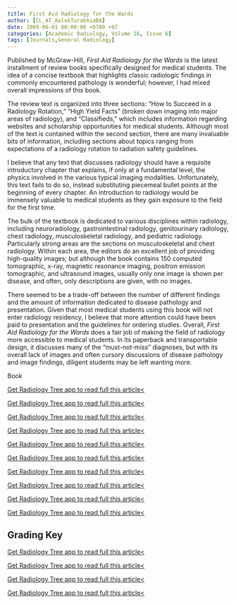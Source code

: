 ```yaml
---
title: First Aid Radiology for the Wards
author: [CL_AT_AalokTurakhiaBA]
date: 2009-06-01 00:00:00 +0700 +07
categories: [Academic Radiology, Volume 16, Issue 6]
tags: [Journals,General Radiology]
---
```

Published by McGraw-Hill, _First Aid Radiology for the Wards_ is the latest installment of review books specifically designed for medical students. The idea of a concise textbook that highlights classic radiologic findings in commonly encountered pathology is wonderful; however, I had mixed overall impressions of this book.

The review text is organized into three sections: “How to Succeed in a Radiology Rotation,” “High Yield Facts” (broken down imaging into major areas of radiology), and “Classifieds,” which includes information regarding websites and scholarship opportunities for medical students. Although most of the text is contained within the second section, there are many invaluable bits of information, including sections about topics ranging from expectations of a radiology rotation to radiation safety guidelines.

I believe that any text that discusses radiology should have a requisite introductory chapter that explains, if only at a fundamental level, the physics involved in the various typical imaging modalities. Unfortunately, this text fails to do so, instead substituting piecemeal bullet points at the beginning of every chapter. An introduction to radiology would be immensely valuable to medical students as they gain exposure to the field for the first time.

The bulk of the textbook is dedicated to various disciplines within radiology, including neuroradiology, gastrointestinal radiology, genitourinary radiology, chest radiology, musculoskeletal radiology, and pediatric radiology. Particularly strong areas are the sections on musculoskeletal and chest radiology. Within each area, the editors do an excellent job of providing high-quality images; but although the book contains 150 computed tomographic, x-ray, magnetic resonance imaging, positron emission tomographic, and ultrasound images, usually only one image is shown per disease, and often, only descriptions are given, with no images.

There seemed to be a trade-off between the number of different findings and the amount of information dedicated to disease pathology and presentation. Given that most medical students using this book will not enter radiology residency, I believe that more attention could have been paid to presentation and the guidelines for ordering studies. Overall, _First Aid Radiology for the Wards_ does a fair job of making the field of radiology more accessible to medical students. In its paperback and transportable design, it discusses many of the “must-not-miss” diagnoses, but with its overall lack of images and often cursory discussions of disease pathology and image findings, diligent students may be left wanting more.

Book

[Get Radiology Tree app to read full this article<](https://clinicalpub.com/app)

[Get Radiology Tree app to read full this article<](https://clinicalpub.com/app)

[Get Radiology Tree app to read full this article<](https://clinicalpub.com/app)

[Get Radiology Tree app to read full this article<](https://clinicalpub.com/app)

[Get Radiology Tree app to read full this article<](https://clinicalpub.com/app)

[Get Radiology Tree app to read full this article<](https://clinicalpub.com/app)

[Get Radiology Tree app to read full this article<](https://clinicalpub.com/app)

[Get Radiology Tree app to read full this article<](https://clinicalpub.com/app)

[Get Radiology Tree app to read full this article<](https://clinicalpub.com/app)

[Get Radiology Tree app to read full this article<](https://clinicalpub.com/app)

## Grading Key

[Get Radiology Tree app to read full this article<](https://clinicalpub.com/app)

[Get Radiology Tree app to read full this article<](https://clinicalpub.com/app)

[Get Radiology Tree app to read full this article<](https://clinicalpub.com/app)

[Get Radiology Tree app to read full this article<](https://clinicalpub.com/app)